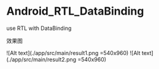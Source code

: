 # Android_RTL_DataBinding
use RTL with DataBinding

效果图

![Alt text](./app/src/main/result1.png =540x960)
![Alt text](./app/src/main/result2.png =540x960)

